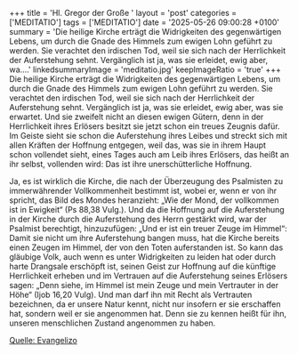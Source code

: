 +++
title = 'Hl. Gregor der Große  '
layout = 'post'
categories = ['MEDITATIO']
tags = ['MEDITATIO']
date = '2025-05-26 09:00:28 +0100'
summary = 'Die heilige Kirche erträgt die Widrigkeiten des gegenwärtigen Lebens, um durch die Gnade des Himmels zum ewigen Lohn geführt zu werden. Sie verachtet den irdischen Tod, weil sie sich nach der Herrlichkeit der Auferstehung sehnt. Vergänglich ist ja, was sie erleidet, ewig aber, wa....'
linkedsummaryImage = 'meditatio.jpg'
keepImageRatio = 'true'
+++
 Die heilige Kirche erträgt die Widrigkeiten des gegenwärtigen Lebens, um durch die Gnade des Himmels zum ewigen Lohn geführt zu werden. Sie verachtet den irdischen Tod, weil sie sich nach der Herrlichkeit der Auferstehung sehnt. Vergänglich ist ja, was sie erleidet, ewig aber, was sie erwartet.<!--more--> Und sie zweifelt nicht an diesen ewigen Gütern, denn in der Herrlichkeit ihres Erlösers besitzt sie jetzt schon ein treues Zeugnis dafür. Im Geiste sieht sie schon die Auferstehung ihres Leibes und streckt sich mit allen Kräften der Hoffnung entgegen, weil das, was sie in ihrem Haupt schon vollendet sieht, eines Tages auch am Leib ihres Erlösers, das heißt an ihr selbst, vollenden wird: Das ist ihre unerschütterliche Hoffnung.

Ja, es ist wirklich die Kirche, die nach der Überzeugung des Psalmisten zu immerwährender Vollkommenheit bestimmt ist, wobei er, wenn er von ihr spricht, das Bild des Mondes heranzieht: „Wie der Mond, der vollkommen ist in Ewigkeit“ (Ps 88,38 Vulg.). Und da die Hoffnung auf die Auferstehung in der Kirche durch die Auferstehung des Herrn gestärkt wird, war der Psalmist berechtigt, hinzuzufügen: „Und er ist ein treuer Zeuge im Himmel“: Damit sie nicht um ihre Auferstehung bangen muss, hat die Kirche bereits einen Zeugen im Himmel, der von den Toten auferstanden ist.
So kann das gläubige Volk, auch wenn es unter Widrigkeiten zu leiden hat oder durch harte Drangsale erschöpft ist, seinen Geist zur Hoffnung auf die künftige Herrlichkeit erheben und im Vertrauen auf die Auferstehung seines Erlösers sagen: „Denn siehe, im Himmel ist mein Zeuge und mein Vertrauter in der Höhe“ (Ijob 16,20 Vulg). Und man darf ihn mit Recht als Vertrauten bezeichnen, da er unsere Natur kennt, nicht nur insofern er sie erschaffen hat, sondern weil er sie angenommen hat. Denn sie zu kennen heißt für ihn, unseren menschlichen Zustand angenommen zu haben.


[Quelle: Evangelizo](https://evangeliumtagfuertag.org/DE/gospel)

